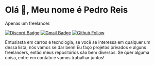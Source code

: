 # Olá 👋, Meu nome é Pedro Reis

Apenas um freelancer.

[![Discord Badge](https://img.shields.io/badge/Discord-pedroREIS_%238659-1e08a8)](pedroREIS_#8659) 
[![Gmail Badge](https://img.shields.io/badge/-pedroandradereis2007@gmail.com-a80808?style=flat-square&logo=Gmail&logoColor=white&link=mailto:pedroandradereis2007@gmail.com)](mailto:pedroandradereis2007@gmail.com)
[![Github Follow](https://img.shields.io/github/followers/queendeveloperbr?style=social)](https://github.com/queendeveloperbr)

Entusiasta em carros e tecnologia, se você se interessa em qualquer um dessa lista, nós vamos se dar bem!
Eu faço projetos privados e alguns freelancers, então meus repositórios são bem diversos.
Se quer alguma coisa, entre em contato e vamos trabalhar juntos!

